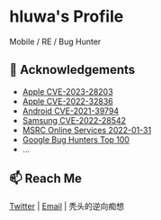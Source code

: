 # hluwa's Profile

Mobile / RE / Bug Hunter

## 🌱 Acknowledgements

- [Apple CVE-2023-28203](https://support.apple.com/en-us/HT213833)
- [Apple CVE-2022-32836](https://support.apple.com/en-us/HT213473)
- [Android CVE-2021-39794](https://source.android.com/docs/security/bulletin/2022-04-01)
- [Samsung CVE-2022-28542](https://security.samsungmobile.com/serviceWeb.smsb)
- [MSRC Online Services 2022-01-31](https://msrc.microsoft.com/update-guide/acknowledgement/online)
- [Google Bug Hunters Top 100](https://bughunters.google.com/profile/c449ce54-ba65-4d97-aae4-748a0c5a2ee7)
- ...

## 📫 Reach Me

[Twitter](https://twitter.com/_hluwa) | [Email](mailto:hluwa888@gmail.com) | 秃头的逆向痴想

<!--
**hluwa/hluwa** is a ✨ _special_ ✨ repository because its `README.md` (this file) appears on your GitHub profile.

Here are some ideas to get you started:

- 🔭 I’m currently working on ...
- 🌱 I’m currently learning ...
- 👯 I’m looking to collaborate on ...
- 🤔 I’m looking for help with ...
- 💬 Ask me about ...
- 📫 How to reach me: ...
- 😄 Pronouns: ...
- ⚡ Fun fact: ...
-->
